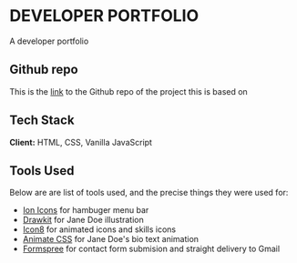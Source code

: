 # DEVELOPER PORTFOLIO
A developer portfolio 



## Github repo

This is the [link](https://github.com/Ksound22/developer-portfolio) to the Github repo of the project this is based on


## Tech Stack

**Client:** HTML, CSS, Vanilla JavaScript

## Tools Used

Below are are list of tools used, and the precise things they were used for:

- [Ion Icons](https://ionic.io/ionicons) for hambuger menu bar
- [Drawkit](https://www.drawkit.io/) for Jane Doe illustration
- [Icon8](https://icons8.com/) for animated icons and skills icons
- [Animate CSS](https://animate.style/) for Jane Doe's bio text animation
- [Formspree](https://formspree.io/) for contact form submision and straight delivery to Gmail

